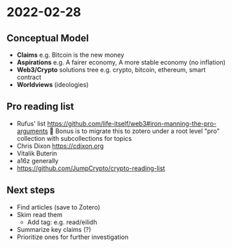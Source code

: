 # 2022-02-28

## Conceptual Model

- **Claims** e.g. Bitcoin is the new money
- **Aspirations** e.g. A fairer economy, A more stable economy (no inflation)
- **Web3/Crypto** solutions tree e.g. crypto, bitcoin, ethereum, smart contract
- **Worldviews** (ideologies)

## Pro reading list

- Rufus' list https://github.com/life-itself/web3#iron-manning-the-pro-arguments 🎱 Bonus is to migrate this to zotero under a root level "pro" collection with subcollections for topics
- Chris Dixon https://cdixon.org
- Vitalik Buterin
- a16z generally
- https://github.com/JumpCrypto/crypto-reading-list

## Next steps

- Find articles (save to Zotero)
- Skim read them
  - Add tag: e.g. read/eilidh
- Summarize key claims (?)
- Prioritize ones for further investigation